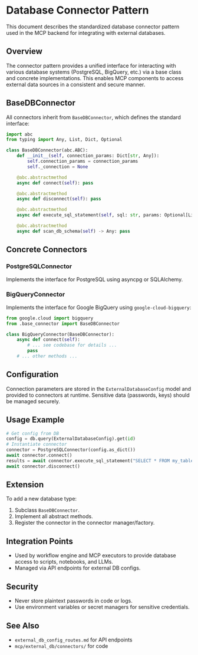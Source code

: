 # Database Connector Pattern

This document describes the standardized database connector pattern used in the MCP backend for integrating with external databases.

## Overview

The connector pattern provides a unified interface for interacting with various database systems (PostgreSQL, BigQuery, etc.) via a base class and concrete implementations. This enables MCP components to access external data sources in a consistent and secure manner.

## BaseDBConnector

All connectors inherit from `BaseDBConnector`, which defines the standard interface:

```python
import abc
from typing import Any, List, Dict, Optional

class BaseDBConnector(abc.ABC):
    def __init__(self, connection_params: Dict[str, Any]):
        self.connection_params = connection_params
        self._connection = None

    @abc.abstractmethod
    async def connect(self): pass

    @abc.abstractmethod
    async def disconnect(self): pass

    @abc.abstractmethod
    async def execute_sql_statement(self, sql: str, params: Optional[List[Any]] = None, max_rows: Optional[int] = None) -> List[Dict[str, Any]]: pass

    @abc.abstractmethod
    async def scan_db_schema(self) -> Any: pass
```

## Concrete Connectors

### PostgreSQLConnector

Implements the interface for PostgreSQL using asyncpg or SQLAlchemy.

### BigQueryConnector

Implements the interface for Google BigQuery using `google-cloud-bigquery`:

```python
from google.cloud import bigquery
from .base_connector import BaseDBConnector

class BigQueryConnector(BaseDBConnector):
    async def connect(self):
        # ... see codebase for details ...
        pass
    # ... other methods ...
```

## Configuration

Connection parameters are stored in the `ExternalDatabaseConfig` model and provided to connectors at runtime. Sensitive data (passwords, keys) should be managed securely.

## Usage Example

```python
# Get config from DB
config = db.query(ExternalDatabaseConfig).get(id)
# Instantiate connector
connector = PostgreSQLConnector(config.as_dict())
await connector.connect()
results = await connector.execute_sql_statement("SELECT * FROM my_table LIMIT 10")
await connector.disconnect()
```

## Extension

To add a new database type:

1. Subclass `BaseDBConnector`.
2. Implement all abstract methods.
3. Register the connector in the connector manager/factory.

## Integration Points

- Used by workflow engine and MCP executors to provide database access to scripts, notebooks, and LLMs.
- Managed via API endpoints for external DB configs.

## Security

- Never store plaintext passwords in code or logs.
- Use environment variables or secret managers for sensitive credentials.

## See Also

- `external_db_config_routes.md` for API endpoints
- `mcp/external_db/connectors/` for code
